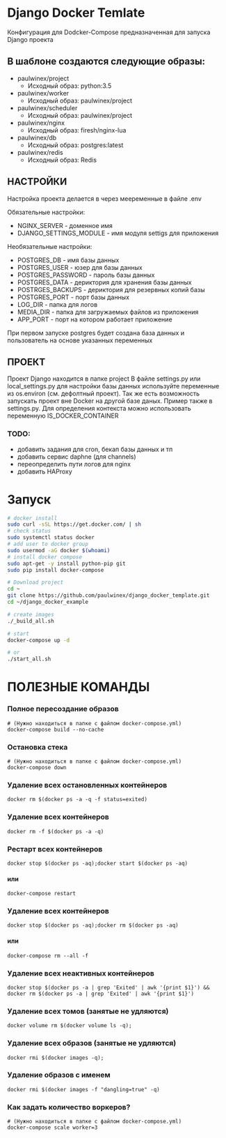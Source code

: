 
# Django Docker Temlate
Конфигурация для Dodcker-Compose предназначенная для запуска Django проекта

## В шаблоне создаются следующие образы:

- paulwinex/project
    - Исходный образ: python:3.5
- paulwinex/worker
    - Исходный образ: paulwinex/project
- paulwinex/scheduler
    - Исходный образ: paulwinex/project
- paulwinex/nginx
    - Исходный образ: firesh/nginx-lua
- paulwinex/db
    - Исходный образ: postgres:latest
- paulwinex/redis
    - Исходный образ: Redis


## НАСТРОЙКИ

Настройка проекта делается в через мееременные в файле .env

Обязательные настройки:

- NGINX_SERVER - доменное имя
- DJANGO_SETTINGS_MODULE - имя модуля settigs для приложения

Необязательные настройки:

- POSTGRES_DB - имя базы данных 
- POSTGRES_USER - юзер для базы данных
- POSTGRES_PASSWORD - пароль базы данных
- POSTGRES_DATA - дериктория для хранения базы данных
- POSTRGES_BACKUPS - дериктория для резервных копий базы
- POSTGRES_PORT - порт базы данных
- LOG_DIR - папка для логов
- MEDIA_DIR - папка для загружаемых файлов из приложения
- APP_PORT - порт на котором работает приложение

При первом запуске postgres будет создана база данных и пользователь на основе указанных переменных

## ПРОЕКТ

Проект Django находится в папке project
В файле settings.py или local_settings.py для настройки базы данных используйте переменные из os.environ (см. дефолтный проект).
Так же есть возможность запускать проект вне Docker на другой базе даных. Пример также в settings.py. Для определения контекста можно использовать переменную IS_DOCKER_CONTAINER

### TODO:

- добавить задания для cron, бекап базы данных и тп
- добавить сервис daphne (для channels)
- переопределить пути логов для nginx
- добавить HAProxy

# Запуск

```bash 
# docker install
sudo curl -sSL https://get.docker.com/ | sh
# check status
sudo systemctl status docker
# add user to docker group
sudo usermod -aG docker $(whoami)
# install docker compose
sudo apt-get -y install python-pip git
sudo pip install docker-compose

# Download project
cd ~
git clone https://github.com/paulwinex/django_docker_template.git
cd ~/django_docker_example

# create images
./_build_all.sh

# start
docker-compose up -d

# or
./start_all.sh
```


# ПОЛЕЗНЫЕ КОМАНДЫ


### Полное пересоздание образов
```
# (Нужно находиться в папке с файлом docker-compose.yml)
docker-compose build --no-cache
```

### Остановка стека
```
# (Нужно находиться в папке с файлом docker-compose.yml)
docker-compose down
```

### Удаление всех остановленных контейнеров
```
docker rm $(docker ps -a -q -f status=exited)
```

### Удаление всех контейнеров
```
docker rm -f $(docker ps -a -q)
```

### Рестарт всех контейнеров
```
docker stop $(docker ps -aq);docker start $(docker ps -aq)
```
#### или
```
docker-compose restart
```

### Удаление всех контейнеров
```
docker stop $(docker ps -aq);docker rm $(docker ps -aq)
```
#### или
```
docker-compose rm --all -f
```

### Удаление всех неактивных контейнеров
```
docker stop $(docker ps -a | grep 'Exited' | awk '{print $1}') && docker rm $(docker ps -a | grep 'Exited' | awk '{print $1}')
```

### Удаление всех томов (занятые не удляются) 
```
docker volume rm $(docker volume ls -q);
```

### Удаление всех образов (занятые не удляются) 
```
docker rmi $(docker images -q);
```

### Удаление образов с именем <none>
```
docker rmi $(docker images -f "dangling=true" -q)
```

### Как задать количество воркеров?
```
# (Нужно находиться в папке с файлом docker-compose.yml)
docker-compose scale worker=3
```
